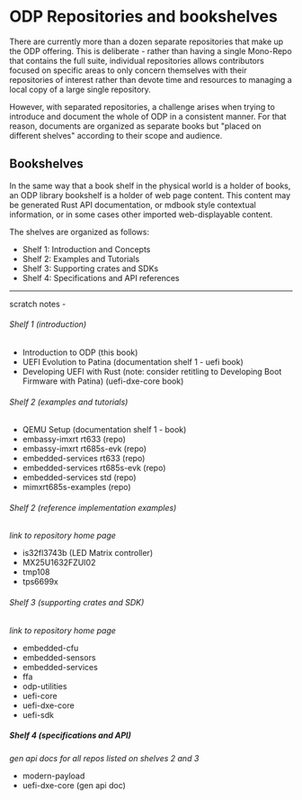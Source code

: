 # ODP Repositories and bookshelves

There are currently more than a dozen separate repositories that make up the ODP offering.  This is deliberate - rather than having a single Mono-Repo that
contains the full suite, individual repositories allows contributors focused on specific areas to only concern themselves with their repositories of interest rather than devote time and resources to managing a local copy of a large single repository.

However, with separated repositories, a challenge arises when trying to introduce and document the whole of ODP in a consistent manner.  For that reason, documents are organized as separate books but "placed on different shelves" according to their scope and audience.

## Bookshelves
In the same way that a book shelf in the physical world is a holder of books, an ODP library bookshelf is a holder of web page content. This content may be generated Rust API documentation, or mdbook style contextual information, or in some cases other imported web-displayable content.

The shelves are organized as follows:
- Shelf 1: Introduction and Concepts
- Shelf 2: Examples and Tutorials
- Shelf 3: Supporting crates and SDKs
- Shelf 4: Specifications and API references

------
scratch notes - 

###### Shelf 1 (introduction)
- Introduction to ODP (this book)
- UEFI Evolution to Patina (documentation shelf 1 - uefi book)
- Developing UEFI with Rust (note: consider retitling to Developing Boot Firmware with Patina) (uefi-dxe-core book)

###### Shelf 2 (examples and tutorials)
- QEMU Setup (documentation shelf 1 - book)
- embassy-imxrt rt633 (repo)
- embassy-imxrt rt685s-evk (repo)
- embedded-services rt633 (repo)
- embedded-services rt685s-evk (repo)
- embedded-services std (repo)
- mimxrt685s-examples (repo)

###### Shelf 2 (reference implementation examples)
_link to repository home page_
- is32fl3743b (LED Matrix controller)
- MX25U1632FZUI02
- tmp108
- tps6699x

###### Shelf 3 (supporting crates and SDK)
_link to repository home page_
- embedded-cfu
- embedded-sensors
- embedded-services 
- ffa
- odp-utilities
- uefi-core
- uefi-dxe-core
- uefi-sdk

##### Shelf 4 (specifications and API)
_gen api docs for all repos listed on shelves 2 and 3_
- modern-payload
- uefi-dxe-core (gen api doc)

